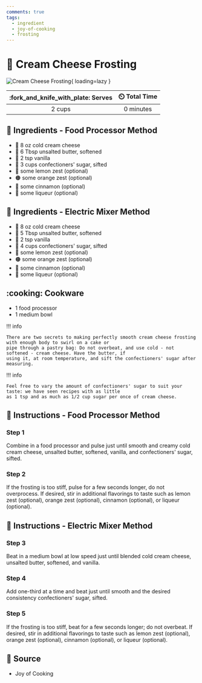 ```yaml
---
comments: true
tags:
  - ingredient
  - joy-of-cooking
  - frosting
---
```

# :birthday: Cream Cheese Frosting

![Cream Cheese Frosting](../../assets/images/cream-cheese-frosting.png){ loading=lazy }

| :fork_and_knife_with_plate: Serves | :timer_clock: Total Time |
|:----------------------------------:|:-----------------------: |
| 2 cups | 0 minutes |

## :salt: Ingredients - Food Processor Method

- :bagel: 8 oz cold cream cheese
- :butter: 6 Tbsp unsalted butter, softened
- :icecream: 2 tsp vanilla
- :candy: 3 cups confectioners' sugar, sifted
- :lemon: some lemon zest (optional)
- :orange_circle: some orange zest (optional)
- :custard: some cinnamon (optional)
- :tumbler_glass: some liqueur (optional)

## :salt: Ingredients - Electric Mixer Method

- :bagel: 8 oz cold cream cheese
- :butter: 5 Tbsp unsalted butter, softened
- :icecream: 2 tsp vanilla
- :candy: 4 cups confectioners' sugar, sifted
- :lemon: some lemon zest (optional)
- :orange_circle: some orange zest (optional)
- :custard: some cinnamon (optional)
- :tumbler_glass: some liqueur (optional)

## :cooking: Cookware

- 1 food processor
- 1 medium bowl

!!! info

    There are two secrets to making perfectly smooth cream cheese frosting with enough body to swirl on a cake or
    pipe through a pastry bag: Do not overbeat, and use cold - not softened - cream cheese. Have the butter, if
    using it, at room temperature, and sift the confectioners' sugar after measuring.

!!! info

    Feel free to vary the amount of confectioners' sugar to suit your taste: we have seen recipes with as little
    as 1 tsp and as much as 1/2 cup sugar per once of cream cheese.

## :pencil: Instructions - Food Processor Method

### Step 1

Combine in a food processor and pulse just until smooth and creamy cold cream cheese, unsalted
butter, softened, vanilla, and confectioners' sugar, sifted.

### Step 2

If the frosting is too stiff, pulse for a few seconds longer, do not overprocess. If desired, stir in additional
flavorings to taste such as lemon zest (optional), orange zest (optional), cinnamon (optional), or liqueur (optional).

## :pencil: Instructions - Electric Mixer Method

### Step 3

Beat in a medium bowl at low speed just until blended cold cream cheese, unsalted butter,
softened, and vanilla.

### Step 4

Add one-third at a time and beat just until smooth and the desired consistency confectioners' sugar, sifted.

### Step 5

If the frosting is too stiff, beat for a few seconds longer; do not overbeat. If desired, stir in additional flavorings
to taste such as lemon zest (optional), orange zest (optional), cinnamon (optional), or liqueur (optional).

## :link: Source

- Joy of Cooking
